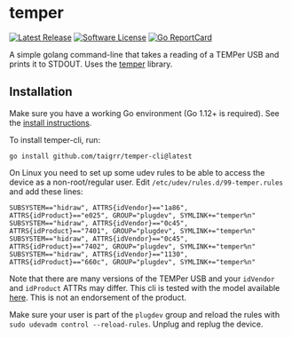 # temper

[![Latest Release](https://img.shields.io/github/release/taigrr/temper-cli.svg?style=for-the-badge)](https://github.com/taigrr/temper-cli/releases)
[![Software License](https://img.shields.io/badge/license-0BSD-blue.svg?style=for-the-badge)](/LICENSE)
[![Go ReportCard](https://goreportcard.com/badge/github.com/taigrr/temper-cli?style=for-the-badge)](https://goreportcard.com/report/taigrr/temper-cli)

A simple golang command-line that takes a reading of a TEMPer USB and prints it
to STDOUT. Uses the [temper](https://github.com/taigrr/temper) library.

## Installation

Make sure you have a working Go environment (Go 1.12+ is required).
See the [install instructions](http://golang.org/doc/install.html).

To install temper-cli, run:

    go install github.com/taigrr/temper-cli@latest


On Linux you need to set up some udev rules to be able to access the device as
a non-root/regular user.
Edit `/etc/udev/rules.d/99-temper.rules` and add these lines:

```
SUBSYSTEM=="hidraw", ATTRS{idVendor}=="1a86", ATTRS{idProduct}=="e025", GROUP="plugdev", SYMLINK+="temper%n"
SUBSYSTEM=="hidraw", ATTRS{idVendor}=="0c45", ATTRS{idProduct}=="7401", GROUP="plugdev", SYMLINK+="temper%n"
SUBSYSTEM=="hidraw", ATTRS{idVendor}=="0c45", ATTRS{idProduct}=="7402", GROUP="plugdev", SYMLINK+="temper%n"
SUBSYSTEM=="hidraw", ATTRS{idVendor}=="1130", ATTRS{idProduct}=="660c", GROUP="plugdev", SYMLINK+="temper%n"
```
Note that there are many versions of the TEMPer USB and your
`idVendor` and `idProduct` ATTRs may differ.
This cli is tested with the model available [here](https://www.pcsensor.com/product-details?product_id=782&brd=1).
This is not an endorsement of the product.

Make sure your user is part of the `plugdev` group and reload the rules with
`sudo udevadm control --reload-rules`.
Unplug and replug the device.
